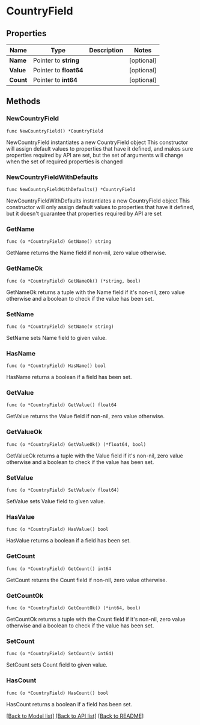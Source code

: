 # CountryField

## Properties

Name | Type | Description | Notes
------------ | ------------- | ------------- | -------------
**Name** | Pointer to **string** |  | [optional] 
**Value** | Pointer to **float64** |  | [optional] 
**Count** | Pointer to **int64** |  | [optional] 

## Methods

### NewCountryField

`func NewCountryField() *CountryField`

NewCountryField instantiates a new CountryField object
This constructor will assign default values to properties that have it defined,
and makes sure properties required by API are set, but the set of arguments
will change when the set of required properties is changed

### NewCountryFieldWithDefaults

`func NewCountryFieldWithDefaults() *CountryField`

NewCountryFieldWithDefaults instantiates a new CountryField object
This constructor will only assign default values to properties that have it defined,
but it doesn't guarantee that properties required by API are set

### GetName

`func (o *CountryField) GetName() string`

GetName returns the Name field if non-nil, zero value otherwise.

### GetNameOk

`func (o *CountryField) GetNameOk() (*string, bool)`

GetNameOk returns a tuple with the Name field if it's non-nil, zero value otherwise
and a boolean to check if the value has been set.

### SetName

`func (o *CountryField) SetName(v string)`

SetName sets Name field to given value.

### HasName

`func (o *CountryField) HasName() bool`

HasName returns a boolean if a field has been set.

### GetValue

`func (o *CountryField) GetValue() float64`

GetValue returns the Value field if non-nil, zero value otherwise.

### GetValueOk

`func (o *CountryField) GetValueOk() (*float64, bool)`

GetValueOk returns a tuple with the Value field if it's non-nil, zero value otherwise
and a boolean to check if the value has been set.

### SetValue

`func (o *CountryField) SetValue(v float64)`

SetValue sets Value field to given value.

### HasValue

`func (o *CountryField) HasValue() bool`

HasValue returns a boolean if a field has been set.

### GetCount

`func (o *CountryField) GetCount() int64`

GetCount returns the Count field if non-nil, zero value otherwise.

### GetCountOk

`func (o *CountryField) GetCountOk() (*int64, bool)`

GetCountOk returns a tuple with the Count field if it's non-nil, zero value otherwise
and a boolean to check if the value has been set.

### SetCount

`func (o *CountryField) SetCount(v int64)`

SetCount sets Count field to given value.

### HasCount

`func (o *CountryField) HasCount() bool`

HasCount returns a boolean if a field has been set.


[[Back to Model list]](../README.md#documentation-for-models) [[Back to API list]](../README.md#documentation-for-api-endpoints) [[Back to README]](../README.md)


